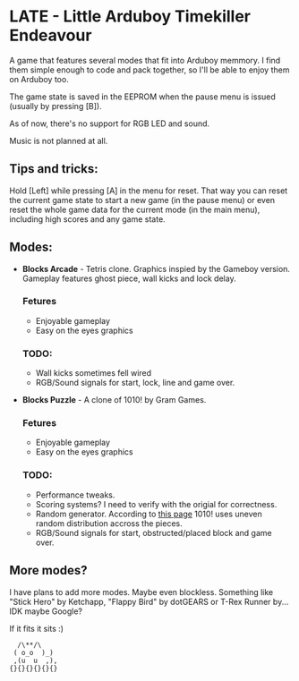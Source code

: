 # LATE - Little Arduboy Timekiller Endeavour
A game that features several modes that fit into Arduboy memmory. I find them simple enough to code and pack together, so I'll be able to enjoy them on Arduboy too.

The game state is saved in the EEPROM when the pause menu is issued (usually by pressing [B]).

As of now, there's no support for RGB LED and sound.

Music is not planned at all.

## Tips and tricks:

Hold [Left] while pressing [A] in the menu for reset.
That way you can reset the current game state to start a new game (in the pause menu) or even reset the whole game data for the current mode (in the main menu), including high scores and any game state.

## Modes:
 * **Blocks Arcade** - Tetris clone. Graphics inspied by the Gameboy version. Gameplay features ghost piece, wall kicks and lock delay.
    ### Fetures
    - Enjoyable gameplay
    - Easy on the eyes graphics
    ### TODO:
    - Wall kicks sometimes fell wired
    - RGB/Sound signals for start, lock, line and game over.

 * **Blocks Puzzle** - A clone of 1010! by Gram Games.
    ### Fetures
    - Enjoyable gameplay
    - Easy on the eyes graphics
    ### TODO:
    - Performance tweaks.
    - Scoring systems? I need to verify with the origial for correctness.
    - Random generator. According to [this page](http://blog.coelho.net/games/2016/07/28/1010-game.html) 1010! uses uneven random distribution accross the pieces.
    - RGB/Sound signals for start, obstructed/placed block and game over.

## More modes?
I have plans to add more modes. Maybe even blockless. Something like "Stick Hero" by Ketchapp, "Flappy Bird" by dotGEARS or T-Rex Runner by... IDK maybe Google?

If it fits it sits :)
```
  /\**/\
 ( o_o  )_)
 ,(u  u  ,),
{}{}{}{}{}{}

```